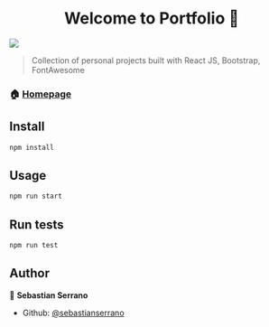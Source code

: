 <h1 align="center">Welcome to Portfolio 👋</h1>
<p>
  <img src="https://img.shields.io/badge/version-0.1.0-blue.svg?cacheSeconds=2592000" />
</p>

> Collection of personal projects built with React JS, Bootstrap, FontAwesome

### 🏠 [Homepage](https://github.com/sebastianserrano/portfolio)

## Install

```sh
npm install
```

## Usage

```sh
npm run start
```

## Run tests

```sh
npm run test
```

## Author

👤 **Sebastian Serrano**

* Github: [@sebastianserrano](https://github.com/sebastianserrano)
